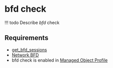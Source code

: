 # bfd check 

<!-- prettier-ignore -->
!!! todo
    Describe *bfd* check

## Requirements

* [get_bfd_sessions](../../scripts-reference/get_bfd_sessions.md)
* [Network BFD](../../caps-reference/network/bfd.md)
* bfd check is enabled in [Managed Object Profile](../../concepts/managed-object-profile/index.md)
